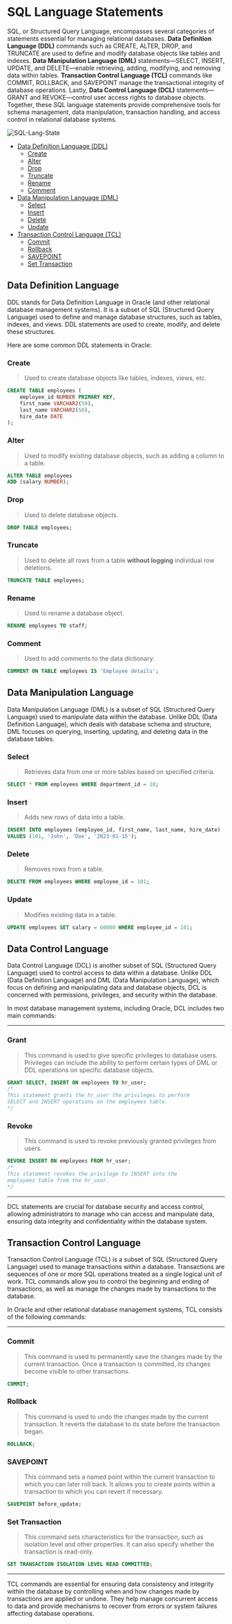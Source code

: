 # SQL Language Statements

SQL, or Structured Query Language, encompasses several categories of statements essential for managing relational databases. **Data Definition Language (DDL)** commands such as CREATE, ALTER, DROP, and TRUNCATE are used to define and modify database objects like tables and indexes. **Data Manipulation Language (DML)** statements—SELECT, INSERT, UPDATE, and DELETE—enable retrieving, adding, modifying, and removing data within tables. **Transaction Control Language (TCL)** commands like COMMIT, ROLLBACK, and SAVEPOINT manage the transactional integrity of database operations. Lastly, **Data Control Language (DCL)** statements—GRANT and REVOKE—control user access rights to database objects. Together, these SQL language statements provide comprehensive tools for schema management, data manipulation, transaction handling, and access control in relational database systems.

![SQL-Lang-State](https://encrypted-tbn0.gstatic.com/images?q=tbn:ANd9GcTyULH3kJ5VNdnOb9yivJcAEGDaGJSqXxnpiST8qulMLJcdSjLV)

- [Data Definition Language (DDL)](#data-definition-language)
  - [Create](#create)
  - [Alter](#alter)
  - [Drop](#drop)
  - [Truncate](#truncate)
  - [Rename](#rename)
  - [Comment](#comment)
- [Data Manipulation Language (DML)](#data-manipulation-language)
  - [Select](#select)
  - [Insert](#insert)
  - [Delete](#delete)
  - [Update](#update)
- [Transaction Control Language (TCL)](#transaction-control-language)
  - [Commit](#commit)
  - [Rollback](#rollback)
  - [SAVEPOINT](#savepoint)
  - [Set Transaction](#set-transaction)

## Data Definition Language

DDL stands for Data Definition Language in Oracle (and other relational database management systems). It is a subset of SQL (Structured Query Language) used to define and manage database structures, such as tables, indexes, and views. DDL statements are used to create, modify, and delete these structures.

Here are some common DDL statements in Oracle:

### Create

> Used to create database objects like tables, indexes, views, etc.

``` sql
CREATE TABLE employees (
    employee_id NUMBER PRIMARY KEY,
    first_name VARCHAR2(50),
    last_name VARCHAR2(50),
    hire_date DATE
);
```

### Alter

> Used to modify existing database objects, such as adding a column to a table.

```sql
ALTER TABLE employees
ADD (salary NUMBER);
```

### Drop

> Used to delete database objects.

```sql
DROP TABLE employees;
```

### Truncate

> Used to delete all rows from a table **without logging** individual row deletions.

```sql
TRUNCATE TABLE employees;
```

### Rename

> Used to rename a database object.

```sql
RENAME employees TO staff;
```

### Comment

> Used to add comments to the data dictionary.

```sql
COMMENT ON TABLE employees IS 'Employee details';
```

## Data Manipulation Language

Data Manipulation Language (DML) is a subset of SQL (Structured Query Language) used to manipulate data within the database. Unlike DDL (Data Definition Language), which deals with database schema and structure, DML focuses on querying, inserting, updating, and deleting data in the database tables.

### Select

> Retrieves data from one or more tables based on specified criteria.

```sql
SELECT * FROM employees WHERE department_id = 10;
```

### Insert

> Adds new rows of data into a table.

```sql
INSERT INTO employees (employee_id, first_name, last_name, hire_date)
VALUES (101, 'John', 'Doe', '2023-01-15');
```

### Delete

> Removes rows from a table.

```sql
DELETE FROM employees WHERE employee_id = 101;
```

### Update

> Modifies existing data in a table.

```sql
UPDATE employees SET salary = 60000 WHERE employee_id = 101;
```

## Data Control Language

Data Control Language (DCL) is another subset of SQL (Structured Query Language) used to control access to data within a database. Unlike DDL (Data Definition Language) and DML (Data Manipulation Language), which focus on defining and manipulating data and database objects, DCL is concerned with permissions, privileges, and security within the database.

In most database management systems, including Oracle, DCL includes two main commands:

---

### Grant

> This command is used to give specific privileges to database users. Privileges can include the ability to perform certain types of DML or DDL operations on specific database objects.

``` sql
GRANT SELECT, INSERT ON employees TO hr_user;
/*
This statement grants the hr_user the privileges to perform
SELECT and INSERT operations on the employees table.
*/
```

### Revoke

> This command is used to revoke previously granted privileges from users.

``` sql
REVOKE INSERT ON employees FROM hr_user;
/*
This statement revokes the privilege to INSERT into the
employees table from the hr_user.
*/
```

---

DCL statements are crucial for database security and access control, allowing administrators to manage who can access and manipulate data, ensuring data integrity and confidentiality within the database system.

## Transaction Control Language

Transaction Control Language (TCL) is a subset of SQL (Structured Query Language) used to manage transactions within a database. Transactions are sequences of one or more SQL operations treated as a single logical unit of work. TCL commands allow you to control the beginning and ending of transactions, as well as manage the changes made by transactions to the database.

In Oracle and other relational database management systems, TCL consists of the following commands:

---

### Commit

> This command is used to permanently save the changes made by the current transaction. Once a transaction is committed, its changes become visible to other transactions.

``` sql
COMMIT;
```

### Rollback

> This command is used to undo the changes made by the current transaction. It reverts the database to its state before the transaction began.

```sql
ROLLBACK;
```

### SAVEPOINT

> This command sets a named point within the current transaction to which you can later roll back. It allows you to create points within a transaction to which you can revert if necessary.

```sql
SAVEPOINT before_update;
```

### Set Transaction

> This command sets characteristics for the transaction, such as isolation level and other properties. It can also specify whether the transaction is read-only.

```sql
SET TRANSACTION ISOLATION LEVEL READ COMMITTED;
```

---

TCL commands are essential for ensuring data consistency and integrity within the database by controlling when and how changes made by transactions are applied or undone. They help manage concurrent access to data and provide mechanisms to recover from errors or system failures affecting database operations.
